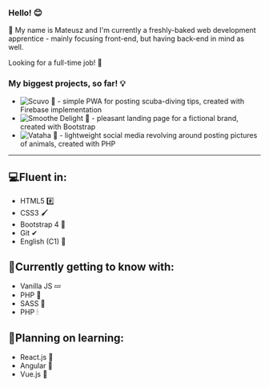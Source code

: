 ### Hello! 😊

🔴 My name is Mateusz and I'm currently a freshly-baked web development apprentice - mainly focusing front-end, but having back-end in mind as well.

Looking for a full-time job! 💼


### My biggest projects, so far! 💡
- ![Scuvo 🌊](https://github.com/FoxSaysDerp/scuvo-app) - simple PWA for posting scuba-diving tips, created with Firebase implementation
- ![Smoothe Delight 🍨](https://github.com/FoxSaysDerp/smoothie-delight) - pleasant landing page for a fictional brand, created with Bootstrap
- ![Vataha 🐾](https://github.com/FoxSaysDerp/vataha) - lightweight social media revolving around posting pictures of animals, created with PHP

-----

## 💻Fluent in:
- HTML5 #️⃣
- CSS3 🖌
- Bootstrap 4 🎀
- Git ✔
- English (C1) 💬

## 🌱Currently getting to know with:
- Vanilla JS 💤
- PHP 🌄
- SASS 🎨
- PHP 🕯

## 🔭Planning on learning:
- React.js 💎
- Angular 📕
- Vue.js 🧶


